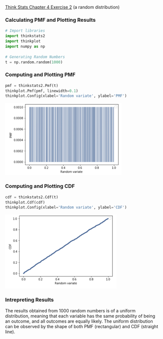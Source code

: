 [Think Stats Chapter 4 Exercise 2](http://greenteapress.com/thinkstats2/html/thinkstats2005.html#toc41) (a random distribution)

### Calculating PMF and Plotting Results
```python
# Import libraries
import thinkstats2
import thinkplot
import numpy as np

# Generating Random Numbers
t = np.random.random(1000)
```

### Computing and Plotting PMF
```python
pmf = thinkstats2.Pmf(t)
thinkplot.Pmf(pmf, linewidth=0.1)
thinkplot.Config(xlabel='Random variate', ylabel='PMF')
```
![Actual PMF](https://github.com/bmirandab/dsp/blob/master/PMF%20Random%20Numbers.png)

### Computing and Plotting CDF

```python
cdf = thinkstats2.Cdf(t)
thinkplot.Cdf(cdf)
thinkplot.Config(xlabel='Random variate', ylabel='CDF')
```
![Actual PMF](https://github.com/bmirandab/dsp/blob/master/CDF%20Random%20Numbers.png)

### Intrepreting Results
The results obtained from 1000 random numbers is of a uniform distribution, meaning that each variable has the same probability of being an outcome, and all outcomes are equally likely. The uniform distribution can be observed by the shape of both PMF (rectangular) and CDF (straight line).
